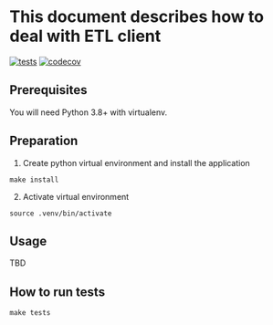 # This document describes how to deal with ETL client

[![tests](https://github.com/AndreyKuchko/etl_client/actions/workflows/tests.yml/badge.svg)](https://github.com/AndreyKuchko/etl_client/actions/workflows/tests.yml)
[![codecov](https://codecov.io/gh/AndreyKuchko/etl_client/graph/badge.svg?token=OJQ9EP50Q6)](https://codecov.io/gh/AndreyKuchko/etl_client)

## Prerequisites

You will need Python 3.8+ with virtualenv.

## Preparation

1. Create python virtual environment and install the application
```shell
make install
```
2. Activate virtual environment
```shell
source .venv/bin/activate
```

## Usage

TBD

## How to run tests
```shell
make tests
```
